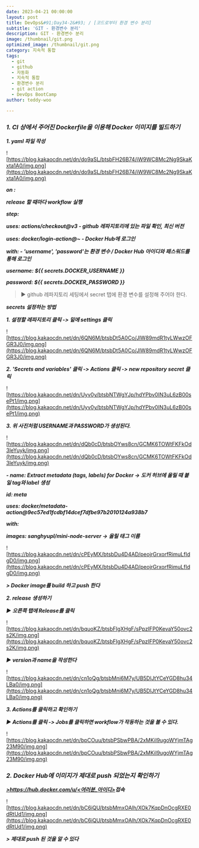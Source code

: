 ```yaml
---
date: 2023-04-21 00:00:00
layout: post
title: DevOps&#91;Day34-2&#93; / [코드로부터 환경 변수 분리]
subtitle: 'GIT - 환경변수 분리'
description: GIT - 환경변수 분리
image: /thumbnail/git.png
optimized_image: /thumbnail/git.png
category: 지속적 통합
tags:
  - git
  - github
  - 자동화
  - 지속적 통합
  - 환경변수 분리
  - git action 
  - DevOps BootCamp
author: teddy-woo

---
```


### ***1. CI 상에서 주어진 Dockerfile을 이용해 Docker 이미지를 빌드하기***

***1. yaml 파일 작성***

![https://blog.kakaocdn.net/dn/do9aSL/btsbFH26B74/iW9WC8Mc2Ng9SkaKxta1A0/img.png](https://blog.kakaocdn.net/dn/do9aSL/btsbFH26B74/iW9WC8Mc2Ng9SkaKxta1A0/img.png)

***on :***

***release 할 때마다 workflow 실행***

***step:***

***uses: actions/checkout@v3 - github 레파지토리에 있는 파일 확인, 최신 버전***

***uses: docker/login-action@~ - Docker Hub에 로그인***

***with: - 'username', 'password'는 환경 변수 / Docker Hub 아이디와 패스워드를 통해 로그인***

***username: ${{ secrets.DOCKER_USERNAME }}***

***password: ${{ secrets.DOCKER_PASSWORD }}***

> ► github 레파지토리 세팅에서 secret 탭에 환경 변수를 설정해 주어야 한다.
> 

***secrets 설정하는 방법***

***1. 설정할 레파지토리 클릭 -> 밑에 settings 클릭***

![https://blog.kakaocdn.net/dn/6QN6M/btsbDt5A0Co/JlW89mdR1tyLWwzOFGR3J0/img.png](https://blog.kakaocdn.net/dn/6QN6M/btsbDt5A0Co/JlW89mdR1tyLWwzOFGR3J0/img.png)

***2. 'Secrets and variables' 클릭 -> Actions 클릭 -> new repository secret 클릭***

![https://blog.kakaocdn.net/dn/Uyv0y/btsbNTWgYJp/hdYPbv0IN3uL6zB00sePt1/img.png](https://blog.kakaocdn.net/dn/Uyv0y/btsbNTWgYJp/hdYPbv0IN3uL6zB00sePt1/img.png)

***3. 위 사진처럼 USERNAME과 PASSWORD가 생성된다.***

![https://blog.kakaocdn.net/dn/dQb0cD/btsbOYws8cn/GCMK6TOWtFKFkOd3leYuyk/img.png](https://blog.kakaocdn.net/dn/dQb0cD/btsbOYws8cn/GCMK6TOWtFKFkOd3leYuyk/img.png)

***- name: Extract metadata (tags, labels) for Docker -> 도커 허브에 올릴 때 붙일 tag와 label 생성***

***id: meta***

***uses: docker/metadata-action@9ec57ed1fcdbf14dcef7dfbe97b2010124a938b7***

***with:***

***images: sanghyupl/mini-node-server -> 올릴 태그 이름***

![https://blog.kakaocdn.net/dn/cPEyMX/btsbDu4D4AD/peojrGrxorfRimuLfIdgD0/img.png](https://blog.kakaocdn.net/dn/cPEyMX/btsbDu4D4AD/peojrGrxorfRimuLfIdgD0/img.png)

***> Docker image를 build 하고 push 한다***

***2. release 생성하기***

***► 오른쪽 탭에 Release를 클릭***

![https://blog.kakaocdn.net/dn/bquoKZ/btsbFIgXHgF/sPpzIFP0KevaY50ovc2s2K/img.png](https://blog.kakaocdn.net/dn/bquoKZ/btsbFIgXHgF/sPpzIFP0KevaY50ovc2s2K/img.png)

***► version과 name을 작성한다***

![https://blog.kakaocdn.net/dn/cn1oQg/btsbMni6M7y/UB5DlJtYCeYGD8hu34LBa0/img.png](https://blog.kakaocdn.net/dn/cn1oQg/btsbMni6M7y/UB5DlJtYCeYGD8hu34LBa0/img.png)

***3. Actions를 클릭하고 확인하기***

***► Actions를 클릭 -> Jobs를 클릭하면 workflow가 작동하는 것을 볼 수 있다.***

![https://blog.kakaocdn.net/dn/bpCOuu/btsbPSbwPBA/2xMKiI9ugoWYjmTAg23M90/img.png](https://blog.kakaocdn.net/dn/bpCOuu/btsbPSbwPBA/2xMKiI9ugoWYjmTAg23M90/img.png)

### ***2. Docker Hub에 이미지가 제대로 push 되었는지 확인하기***

***[>https://hub.docker.com/u/<여러분_아이디>](https://hub.docker.com/u/)접속***

![https://blog.kakaocdn.net/dn/bC6iQU/btsbMmxOAlh/XOk7KqpDnOcgRXE0dRtUd1/img.png](https://blog.kakaocdn.net/dn/bC6iQU/btsbMmxOAlh/XOk7KqpDnOcgRXE0dRtUd1/img.png)

***> 제대로 push 된 것을 알 수 있다***